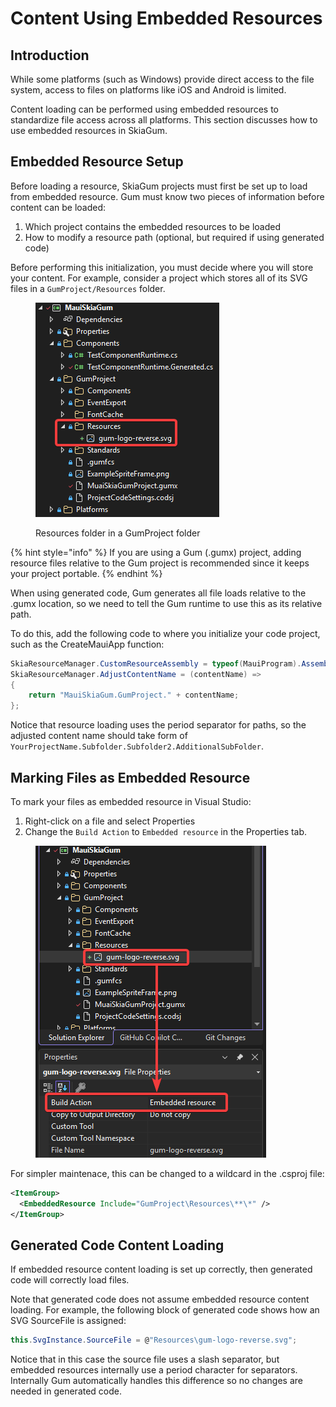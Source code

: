 # Content Using Embedded Resources

## Introduction

While some platforms (such as Windows) provide direct access to the file system, access to files on platforms like iOS and Android is limited.

Content loading can be performed using embedded resources to standardize file access across all platforms. This section discusses how to use embedded resources in SkiaGum.

## Embedded Resource Setup

Before loading a resource, SkiaGum projects must first be set up to load from embedded resource. Gum must know two pieces of information before content can be loaded:

1. Which project contains the embedded resources to be loaded
2. How to modify a resource path (optional, but required if using generated code)

Before performing this initialization, you must decide where you will store your content. For example, consider a project which stores all of its SVG files in a `GumProject/Resources`  folder.

<figure><img src="../../.gitbook/assets/19_06 01 46.png" alt=""><figcaption><p>Resources folder in a GumProject folder</p></figcaption></figure>

{% hint style="info" %}
If you are using a Gum (.gumx) project, adding resource files relative to the Gum project is recommended since it keeps your project portable.
{% endhint %}

When using generated code, Gum generates all file loads relative to the .gumx location, so we need to tell the Gum runtime to use this as its relative path.

To do this, add the following code to where you initialize your code project, such as the CreateMauiApp function:

```csharp
SkiaResourceManager.CustomResourceAssembly = typeof(MauiProgram).Assembly;
SkiaResourceManager.AdjustContentName = (contentName) =>
{
    return "MauiSkiaGum.GumProject." + contentName;
};
```

Notice that resource loading uses the period separator for paths, so the adjusted content name should take form of `YourProjectName.Subfolder.Subfolder2.AdditionalSubFolder`.

## Marking Files as Embedded Resource

To mark your files as embedded resource in Visual Studio:

1. Right-click on a file and select Properties
2. Change the `Build Action` to `Embedded resource` in the Properties tab.

<figure><img src="../../.gitbook/assets/19_06 19 19.png" alt=""><figcaption></figcaption></figure>

For simpler maintenace, this can be changed to a wildcard in the .csproj file:

```xml
<ItemGroup>
  <EmbeddedResource Include="GumProject\Resources\**\*" />
</ItemGroup>
```

## Generated Code Content Loading

If embedded resource content loading is set up correctly, then generated code will correctly load files.

Note that generated code does not assume embedded resource content loading. For example, the following block of generated code shows how an SVG SourceFile is assigned:

```csharp
this.SvgInstance.SourceFile = @"Resources\gum-logo-reverse.svg";
```

Notice that in this case the source file uses a slash separator, but embedded resources internally use a period character for separators. Internally Gum automatically handles this difference so no changes are needed in generated code.

